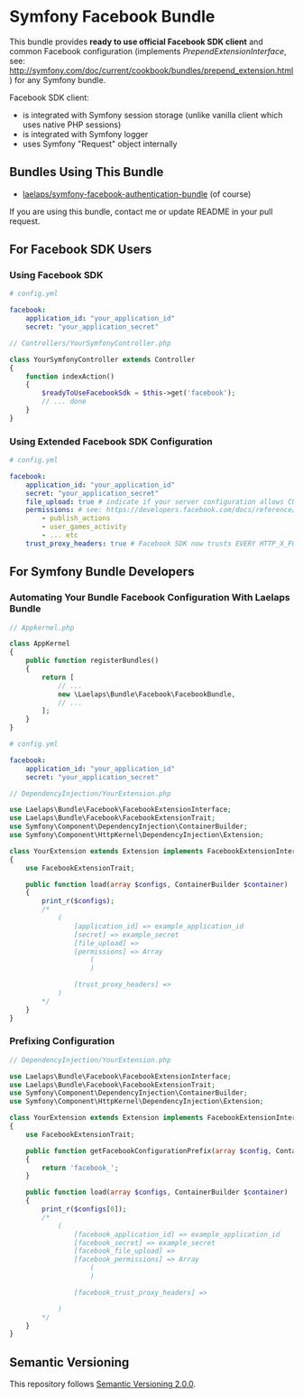 # Symfony Facebook Bundle

This bundle provides **ready to use official Facebook SDK client** and common Facebook configuration (implements *PrependExtensionInterface*, see: http://symfony.com/doc/current/cookbook/bundles/prepend_extension.html) for any Symfony bundle.

Facebook SDK client:
* is integrated with Symfony session storage (unlike vanilla client which uses native PHP sessions)
* is integrated with Symfony logger
* uses Symfony "Request" object internally

## Bundles Using This Bundle

* [laelaps/symfony-facebook-authentication-bundle](https://github.com/laelaps/symfony-facebook-authentication-bundle) (of course)

If you are using this bundle, contact me or update README in your pull request.

## For Facebook SDK Users

### Using Facebook SDK

```YAML
# config.yml

facebook:
    application_id: "your_application_id"
    secret: "your_application_secret"
```

```PHP
// Controllers/YourSymfonyController.php

class YourSymfonyController extends Controller
{
    function indexAction()
    {
        $readyToUseFacebookSdk = $this->get('facebook');
        // ... done
    }
}
```


### Using Extended Facebook SDK Configuration

```YAML
# config.yml

facebook:
    application_id: "your_application_id"
    secret: "your_application_secret"
    file_upload: true # indicate if your server configuration allows CURL @ file uploads
    permissions: # see: https://developers.facebook.com/docs/reference/login/#permissions
        - publish_actions
        - user_games_activity
        - ... etc
    trust_proxy_headers: true # Facebook SDK now trusts EVERY HTTP_X_FORWARDED_* header
```

## For Symfony Bundle Developers

### Automating Your Bundle Facebook Configuration With Laelaps Bundle

```PHP
// Appkernel.php

class AppKernel
{
    public function registerBundles()
    {
        return [
            // ...
            new \Laelaps\Bundle\Facebook\FacebookBundle,
            // ...
        ];
    }
}
```

```YAML
# config.yml

facebook:
    application_id: "your_application_id"
    secret: "your_application_secret"
```

```PHP
// DependencyInjection/YourExtension.php

use Laelaps\Bundle\Facebook\FacebookExtensionInterface;
use Laelaps\Bundle\Facebook\FacebookExtensionTrait;
use Symfony\Component\DependencyInjection\ContainerBuilder;
use Symfony\Component\HttpKernel\DependencyInjection\Extension;

class YourExtension extends Extension implements FacebookExtensionInterface
{
    use FacebookExtensionTrait;

    public function load(array $configs, ContainerBuilder $container)
    {
        print_r($configs);
        /*
            (
                [application_id] => example_application_id
                [secret] => example_secret
                [file_upload] =>
                [permissions] => Array
                    (
                    )

                [trust_proxy_headers] =>
            )
        */
    }
}
```


### Prefixing Configuration

```PHP
// DependencyInjection/YourExtension.php

use Laelaps\Bundle\Facebook\FacebookExtensionInterface;
use Laelaps\Bundle\Facebook\FacebookExtensionTrait;
use Symfony\Component\DependencyInjection\ContainerBuilder;
use Symfony\Component\HttpKernel\DependencyInjection\Extension;

class YourExtension extends Extension implements FacebookExtensionInterface
{
    use FacebookExtensionTrait;

    public function getFacebookConfigurationPrefix(array $config, ContainerBuilder $container)
    {
        return 'facebook_';
    }

    public function load(array $configs, ContainerBuilder $container)
    {
        print_r($configs[0]);
        /*
            (
                [facebook_application_id] => example_application_id
                [facebook_secret] => example_secret
                [facebook_file_upload] =>
                [facebook_permissions] => Array
                    (
                    )

                [facebook_trust_proxy_headers] =>

            )
        */
    }
}
```

## Semantic Versioning

This repository follows [Semantic Versioning 2.0.0](http://semver.org/).
